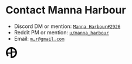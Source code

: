 # Contact Manna Harbour

* Discord DM or mention: [`Manna Harbour#2926`](https://discordapp.com/users/727691021500153896)
* Reddit PM or mention: [`u/manna_harbour`](https://www.reddit.com/user/manna_harbour)
* Email: [`m…r@gmail.com`](https://mailhide.io/e/RMDF7KM9)

[![Manna Harbour](../data/logos/manna-harbour-boa-32.png)](https://github.com/manna-harbour)
